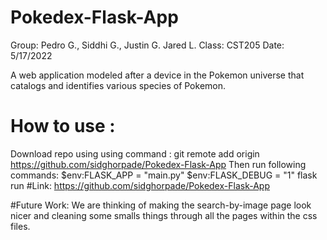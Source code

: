 # Pokedex-Flask-App

Group: Pedro G., Siddhi G., Justin G. Jared L.
Class: CST205
Date: 5/17/2022

A web application modeled after a device in the Pokemon universe that catalogs and identifies various species of Pokemon.
 
# How to use :
Download repo using using command : git remote add origin https://github.com/sidghorpade/Pokedex-Flask-App
Then run following commands:        $env:FLASK_APP = "main.py"
                                    $env:FLASK_DEBUG = "1"
                                    flask run
#Link:
https://github.com/sidghorpade/Pokedex-Flask-App

#Future Work: 
We are thinking of making the search-by-image page look nicer and cleaning some smalls things through all the pages within the css files.
